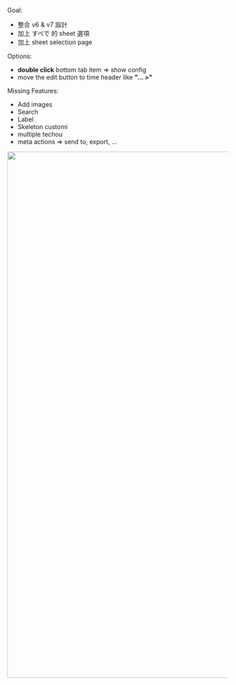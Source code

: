 Goal:
  - 整合 v6 & v7 設計
  - 加上 すべで 的 sheet 選項
  - 加上 sheet selection page
  
Options:
  - **double click** bottom tab item => show config
  - move the edit button to time header like **"... >"**

Missing Features:
  - Add images
  - Search
  - Label
  - Skeleton customi
  - multiple techou
  - meta actions => send to, export, ...

<img src="https://raw.githubusercontent.com/wangchou/OnigiriNote/master/design/img/wireframe_v8.jpg" height="1200">
